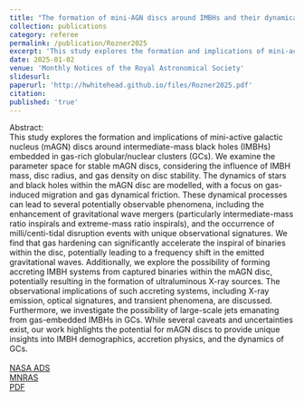 ```yaml
---
title: "The formation of mini-AGN discs around IMBHs and their dynamical implications"
collection: publications
category: referee
permalink: /publication/Rozner2025
excerpt: 'This study explores the formation and implications of mini-active galactic nucleus (mAGN) discs around intermediate-mass black holes (IMBHs) embedded in gas-rich globular/nuclear clusters (GCs). We examine the parameter space for stable mAGN discs, considering the influence of IMBH mass, disc radius, and gas density on disc stability.'
date: 2025-01-02
venue: 'Monthly Notices of the Royal Astronomical Society'
slidesurl: 
paperurl: 'http://hwhitehead.github.io/files/Rozner2025.pdf'
citation: 
published: 'true'
---
```


Abstract:\
This study explores the formation and implications of mini-active galactic nucleus (mAGN) discs around intermediate-mass black holes (IMBHs) embedded in gas-rich globular/nuclear clusters (GCs). We examine the parameter space for stable mAGN discs, considering the influence of IMBH mass, disc radius, and gas density on disc stability. The dynamics of stars and black holes within the mAGN disc are modelled, with a focus on gas-induced migration and gas dynamical friction. These dynamical processes can lead to several potentially observable phenomena, including the enhancement of gravitational wave mergers (particularly intermediate-mass ratio inspirals and extreme-mass ratio inspirals), and the occurrence of milli/centi-tidal disruption events with unique observational signatures. We find that gas hardening can significantly accelerate the inspiral of binaries within the disc, potentially leading to a frequency shift in the emitted gravitational waves. Additionally, we explore the possibility of forming accreting IMBH systems from captured binaries within the mAGN disc, potentially resulting in the formation of ultraluminous X-ray sources. The observational implications of such accreting systems, including X-ray emission, optical signatures, and transient phenomena, are discussed. Furthermore, we investigate the possibility of large-scale jets emanating from gas-embedded IMBHs in GCs. While several caveats and uncertainties exist, our work highlights the potential for mAGN discs to provide unique insights into IMBH demographics, accretion physics, and the dynamics of GCs.
\
\
[NASA ADS](https://ui.adsabs.harvard.edu/abs/2025MNRAS.537.1220R/abstract)\
[MNRAS](https://academic.oup.com/mnras/article/537/2/1220/7954753)\
[PDF](http://hwhitehead.github.io/files/Rozner2025.pdf)